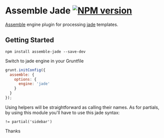 # Assemble Jade [![NPM version](https://badge.fury.io/js/assemble-jade.png)](http://badge.fury.io/js/assemble-jade)

[Assemble](http://assemble.io/) engine plugin for processing [jade](http://jade-lang.com/) templates.

## Getting Started

```shell
npm install assemble-jade --save-dev
```

Switch to jade engine in your Gruntfile

```js
grunt.initConfig({
  assemble: {
    options: {
      engine: 'jade'
    }
  }
});
```

Using helpers will be straightforward as calling their names. As for
partials, by using this module you'll have to use this jade syntax:

```jade
!= partial('sidebar')
```

Thanks
